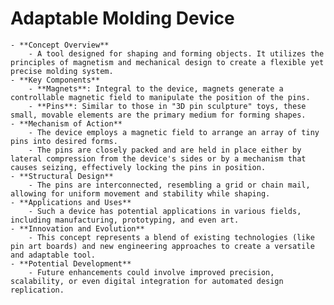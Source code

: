 # Adaptable Molding Device
	- **Concept Overview**
		- A tool designed for shaping and forming objects. It utilizes the principles of magnetism and mechanical design to create a flexible yet precise molding system.
	- **Key Components**
		- **Magnets**: Integral to the device, magnets generate a controllable magnetic field to manipulate the position of the pins.
		- **Pins**: Similar to those in "3D pin sculpture" toys, these small, movable elements are the primary medium for forming shapes.
	- **Mechanism of Action**
		- The device employs a magnetic field to arrange an array of tiny pins into desired forms.
		- The pins are closely packed and are held in place either by lateral compression from the device's sides or by a mechanism that causes seizing, effectively locking the pins in position.
	- **Structural Design**
		- The pins are interconnected, resembling a grid or chain mail, allowing for uniform movement and stability while shaping.
	- **Applications and Uses**
		- Such a device has potential applications in various fields, including manufacturing, prototyping, and even art.
	- **Innovation and Evolution**
		- This concept represents a blend of existing technologies (like pin art boards) and new engineering approaches to create a versatile and adaptable tool.
	- **Potential Development**
		- Future enhancements could involve improved precision, scalability, or even digital integration for automated design replication.